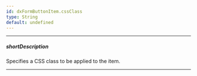 ```yaml
---
id: dxFormButtonItem.cssClass
type: String
default: undefined
---
```

---
##### shortDescription
Specifies a CSS class to be applied to the item.

---
